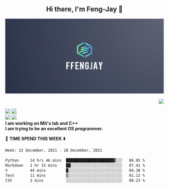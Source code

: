 <h2 align="center"> Hi there, I'm Feng-Jay 👋 </h2>  

![](https://github.com/Feng-Jay/DataStruct/blob/master/Image/1.png)  

<img align="right" src="https://github-readme-stats.vercel.app/api?username=Feng-Jay&show_icons=true&icon_color=CE1D2D&text_color=718096&bg_color=ffffff&hide_title=true" />


&emsp;

![](https://visitor-badge.glitch.me/badge?page_id=Feng-Jay.readme)
![](https://img.shields.io/badge/Concentrate-Cpp-blue)  
![](https://img.shields.io/badge/Rust-primer-orange)
![](https://img.shields.io/badge/Target-OS-9cf)  
**I am working on Mit's lab and C++**  
**I am trying to be an excellent OS programmer.**  


📘 **TIME SPEND THIS WEEK ⬇️**
<!--START_SECTION:waka-->
```text
Week: 22 December, 2021 - 28 December, 2021

Python     14 hrs 46 mins  █████████████████████▓░░░   86.85 % 
Markdown   1 hr 15 mins    ██░░░░░░░░░░░░░░░░░░░░░░░   07.41 % 
V          44 mins         █░░░░░░░░░░░░░░░░░░░░░░░░   04.38 % 
Text       11 mins         ▒░░░░░░░░░░░░░░░░░░░░░░░░   01.12 % 
CSV        2 mins          ░░░░░░░░░░░░░░░░░░░░░░░░░   00.23 % 
```
<!--END_SECTION:waka-->
